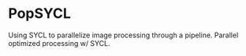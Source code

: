 # PopSYCL
Using SYCL to parallelize image processing through a pipeline. Parallel optimized processing w/ SYCL.

